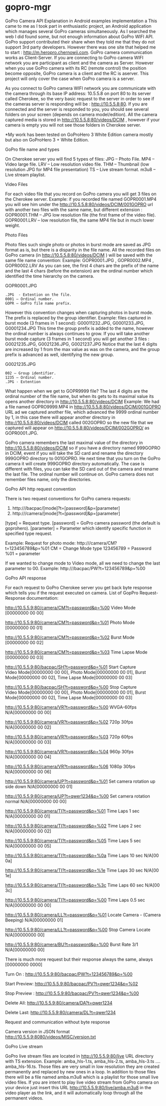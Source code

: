 gopro-mgr
=========

GoPro Camera API Explanation in Android examples implementation
a
This came to me as I took part in enthusiastic project, an Android application which manages several GoPro cameras simultaneously.
As I searched the web I did found some, but not enough information about GoPro WIFI API. GoPro support contributed their share when they told me that they do not support 3rd party developers. However there was one site that helped me to start : http://m.heropro.chernowii.com.
GoPro camera communication works as Client-Server. If you are connecting to GoPro camera WIFI network you are participant as client and the camera as Server. However when you use GoPro camera with its RC (remote control) the position become opposite, GoPro camera is a client and the RC is aserver.
This project will only cover the case when GoPro camera is a server.

As you connect to GoPro camera WIFI network you are communicate with the camera through its base IP address: 10.5.5.8 on port 80 to its server called Cherokee, so the very basic request to the server in order to see if the cameras server is responding will be : http://10.5.5.8:80.
If you are connected and the server is responded to you, you should see several folders on your screen (depends on camera model/edition). 
All the camera captured media is stored in http://10.5.5.8:80/videos/DCIM , however if your camera is empty you will not see those folders in Cherokee server.

*My work has been tested on GoProHero 3 White Edition camera  mostly but also on GoProHero 3 + White Edition.


GoPro file name and types

On Cherokee server you will find 5 types of files:
JPG – Photo File.
MP4 – Video large file.
LRV – Low resolution video file.
THM – Thumbnail (low resolution JPG for MP4 file presentation)
TS – Live stream format.
m3u8 – Live stream playlist.

Video Files

For each video file that you record on GoPro camera you will get 3 files on the Cherokee server. 
	Example: 
if you recorded file named GOPR0001.MP4 you will see him under the http://10.5.5.8:80/videos/DCIM/001GOPRO url with another two files with the same name, but different extension :  
GOPR0001.THM – JPG low resolution file (the first frame of the video file). GOPR0001.LRV – low resolution file, the same MP4 file but in much lower weight.

Photo Files

Photo files such single photo or photos in burst mode are saved as JPG format as is, but there is a disparity in the file name. 
All the recorded files on GoPro camera (in http://10.5.5.8:80/videos/DCIM ) will be saved with the same file name convention:
Example: GOPR0001.JPG , GOPR0002.MP4 , GOPR0002.LRV
As you can see, the first 4 chars are the prefix of the name and the last 4 chars (before the extension) are the ordinal number which identified the time hierarchy on the camera. 
	
GOPR0001.JPG 

	.JPG  - Extention on the file.
	0001 – Ordinal number.
	GOPR – GoPro file name prefix.




However this convention changes when capturing photos in burst mode. The prefix is replaced by the group identifier.
	Example: files captured in burst mode (3 frames in 1 second):
G00011232.JPG, G0001233.JPG, G0001234.JPG
This time the group prefix is added to the name, however the ordinal number is always continues to grow.
	If you will take another burst mode capture (3 frames in 1 second) you will get another 3 files :
G0021235.JPG, G0021236.JPG, G0021237.JPG
Notice that the last 4 digits are increased by 1 from the max value as was on the camera, and the group prefix is advanced as well, identifying the new group.

G0021235.JPG
	
	002 – Group identifier.
	1235 – Ordinal number.
	.JPG - Extention

What happen when we get to GOPR9999 file?
The last 4 digits are the ordinal number of the file name, but when its gets to its maximal value its opens another directory in http://10.5.5.8:80/videos/DCIM 
Example: 
We had a file named GOPRO9999.MP4 in http://10.5.5.8:80/videos/DCIM/001GOPRO  URL ad we captured another file, which advanced the 9999 ordinal number by 1, in this case there will appear another directory in http://10.5.5.8:80/videos/DCIM called 002GOPRO so the new file that we captured will appear on http://10.5.5.8:80/videos/DCIM/002GOPRO/ as GOPR0001.JPG.

GoPro camera remembers the last maximal value of the directory in http://10.5.5.8:80/videos/DCIM so if you have a directory named 999GOPRO in DCIM, event if you will take the SD card and rename the directory 999GOPRO directory to 001GOPRO. He next time that you turn on the GoPro camera it will create 999GOPRO directory automatically.
	The case is different with files, you can take the SD card out of the camera and rename the last file. The ordinal number will continue on.
 GoPro camera does not remember files name, only the directories.



GoPro API http request convention

There is two request conventions for GoPro camera requests:
1.	http:///bacpac/[mode]?t=[password]&p=[parameter]
2.	http:///camera/[mode]?t=[password]&p=[parameter]

[type] = Request type.
[password] = GoPro camera password (the default is goprohero).
[parameter] = Parameter which identify specific function in specified type request.

Example:
Request for photo mode:	http:///camera/CM?t=123456789&p=%01
CM = Change Mode type
123456789 = Password
%01 = parameter

If we wanted to change mode to Video mode, all we need to change the last parameter to 00.
Example: http:///bacpac/PW?t=123456789&p=%00



GoPro API response

For each request to GoPro Cherokee server you get back byte response which tells you if the request executed on camera.
List of GopPro Request-Response documentation:



http://10.5.5.9:80/camera/CM?t=password&p=%00	Video Mode</br>
	[00000000 00 00]

http://10.5.5.9:80/camera/CM?t=password&p=%01	Photo Mode</br>
	[00000000 00 01]

http://10.5.5.9:80/camera/CM?t=password&p=%02	Burst Mode</br>
	[00000000 00 02]

http://10.5.5.9:80/camera/CM?t=password&p=%03	Time Lapse Mode</br>
	[00000000 00 03]
			
http://10.5.5.9:80/bacpac/SH?t=password&p=%01	Start Capture</br>
	Video Mode[00000000 00 00],
	Photo Mode[00000000 00 01],
	Burst Mode[00000000 00 02],
	Time Lapse Mode[00000000 00 03]

http://10.5.5.9:80/bacpac/SH?t=password&p=%00	Stop Capture	
	Video Mode[00000000 00 00],
	Photo Mode[00000000 00 01],
	Burst Mode[00000000 00 02],
	Time Lapse Mode[00000000 00 03]

http://10.5.5.9:80/camera/VR?t=password&p=%00   WVGA-60fps
	N/A[00000000 00 00]
	
http://10.5.5.9:80/camera/VR?t=password&p=%02	720p 30fps
	N/A[00000000 00 02]
	
http://10.5.5.9:80/camera/VR?t=password&p=%03	720p 60fps
	N/A[00000000 00 03]
	
http://10.5.5.9:80/camera/VR?t=password&p=%04	960p 30fps
	N/A[00000000 00 04]
	
http://10.5.5.9:80/camera/VR?t=password&p=%06	1080p 30fps
	N/A[00000000 00 06]
	
http://10.5.5.9:80/camera/UP?t=password&p=%01	Set camera rotation up side down
	N/A[00000000 00 01]
	
http://10.5.5.9:80/camera/UP?t=qwer1234&p=%00	Set camera rotation normal
	N/A[00000000 00 00]
	
http://10.5.5.9:80/camera/TI?t=password&p=%01	Time Laps 1 sec
	N/A[00000000 00 01]
	
http://10.5.5.9:80/camera/TI?t=password&p=%02	Time Laps 2 sec	
	N/A[00000000 00 02]
	
http://10.5.5.9:80/camera/TI?t=password&p=%05	Time Laps 5 sec	
	N/A[00000000 00 05]
	
http://10.5.5.9:80/camera/TI?t=password&p=%0a	Time Laps 10 sec
	N/A[00 0a]
	
http://10.5.5.9:80/camera/TI?t=password&p=%1e	Time Laps 30 sec
	N/A[00 1e]
	
http://10.5.5.9:80/camera/TI?t=password&p=%3c	Time Laps 60 sec
	N/A[00 3c]
	
http://10.5.5.9:80/camera/TI?t=password&p=%00	Time Laps 0.5 sec
	N/A[00000000 00 00]
	
http://10.5.5.9:80/camera/LL?t=password&p=%01	Locate Camera - (Camera Beeping)
	N/A[00000000 01]
	
http://10.5.5.9:80/camera/LL?t=password&p=%00	Stop Camera Locate
	N/A[00000000 00]
	
http://10.5.5.9:80/camera/BU?t=password&p=%00	Burst Rate 3/1 	
	N/A[00000000 00]




There is much more request but their response always the same, always [00000000 0000]

Turn On :
	http://10.5.5.9:80/bacpac/PW?t=123456789&p=%00
	
Start Preview: 
	http://10.5.5.9:80/bacpac/PV?t=qwer1234&p=%02
	
Stop Preview : 
	http://10.5.5.9:80/bacpac/PV?t=qwer1234&p=%00

Delete All: 
	http://10.5.5.9:80/camera/DA?t=qwer1234
	
Delete Last: 
	http://10.5.5.9:80/camera/DL?t=qwer1234


Request and communication without byte response

Camera version in JSON format
	http://10.5.5.9:8080/videos/MISC/version.txt


GoPro Live stream

GoPro live stream files are located in http://10.5.5.9:80/live URL directory with TS extension.
Example: amba_hls-1.ts, amba_hls-2.ts, amba_hls-3.ts …. amba_hls-16.ts. 
  Those files are very small in low resolution they are created permanently and replaced by new ones in a loop.
In addition to those files there will be a file named amba.m3u8 which is a playlist for those small live video files. 
If you are intent to play live video stream from GoPro camera on your device just insert this URL http://10.5.5.9:80/live/amba.m3u8 in the video player as the link, and it will automatically loop through all the permanent videos.




